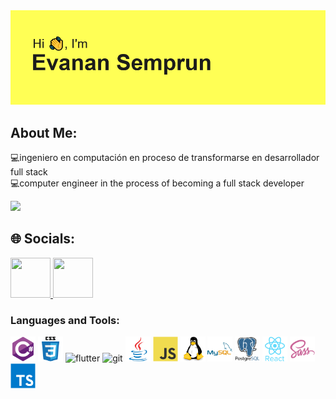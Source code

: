 <img src="header.png" />

##  About Me:
💻ingeniero en computación en proceso de transformarse en desarrollador full stack  
💻computer engineer in the process of becoming a full stack developer 

[![](https://visitcount.itsvg.in/api?id=EvananSemprun&label=Profile%20Views&icon=9&pretty=false)](https://visitcount.itsvg.in)
## 🌐 Socials:
<p >
  <a href="https://instagram.com/evanan_s22">
    <img style="width: 64px; height: 64px; margin-right: 0px; margin-bottom: 0px;" src="https://cliply.co/wp-content/uploads/2019/07/371907300_INSTAGRAM_ICON_TRANSPARENT_400.gif" />
  </a>
   <a href="#">
    <img style="width: 64px; height: 64px; margin-right: 0px; margin-bottom: 0px;" src="https://cliply.co/wp-content/uploads/2021/08/372108630_DISCORD_LOGO_400.gif" />
  </a>
</p>


<h3 align="left">Languages and Tools:</h3>
<p align="left">
    <img src="https://raw.githubusercontent.com/devicons/devicon/master/icons/csharp/csharp-original.svg" alt="csharp" width="40" height="40"/>
    <img src="https://raw.githubusercontent.com/devicons/devicon/master/icons/css3/css3-original-wordmark.svg" alt="css3" width="40" height="40"/>
    <img src="https://www.vectorlogo.zone/logos/flutterio/flutterio-icon.svg" alt="flutter" width="40" height="40"/>
    <img src="https://www.vectorlogo.zone/logos/git-scm/git-scm-icon.svg" alt="git" width="40" height="40"/>
    <img src="https://raw.githubusercontent.com/devicons/devicon/master/icons/java/java-original.svg" alt="java" width="40" height="40"/>
    <img src="https://raw.githubusercontent.com/devicons/devicon/master/icons/javascript/javascript-original.svg" alt="javascript" width="40" height="40"/>
    <img src="https://raw.githubusercontent.com/devicons/devicon/master/icons/linux/linux-original.svg" alt="linux" width="40" height="40"/>
    <img src="https://raw.githubusercontent.com/devicons/devicon/master/icons/mysql/mysql-original-wordmark.svg" alt="mysql" width="40" height="40"/>
    <img src="https://raw.githubusercontent.com/devicons/devicon/master/icons/postgresql/postgresql-original-wordmark.svg" alt="postgresql" width="40" height="40"/>
    <img src="https://raw.githubusercontent.com/devicons/devicon/master/icons/react/react-original-wordmark.svg" alt="react" width="40" height="40"/>
    <img src="https://raw.githubusercontent.com/devicons/devicon/master/icons/sass/sass-original.svg" alt="sass" width="40" height="40"/>
    <img src="https://raw.githubusercontent.com/devicons/devicon/master/icons/typescript/typescript-original.svg" alt="typescript" width="40" height="40"/>
</p>
